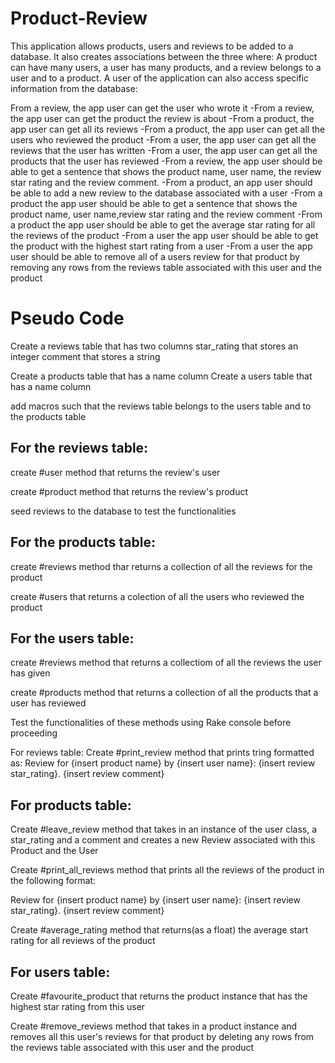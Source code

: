 # Product-Review
This application allows products, users and reviews to be added to a database. It also creates associations between the three where: A product can have many users, a user has many products, and a review belongs to a user and to a product. A user of the application can also access specific information from the database:

From a review, the app user can get the user who wrote it -From a review, the app user can get the product the review is about -From a product, the app user can get all its reviews -From a product, the app user can get all the users who reviewed the product -From a user, the app user can get all the reviews that the user has written -From a user, the app user can get all the products that the user has reviewed -From a review, the app user should be able to get a sentence that shows the product name, user name, the review star rating and the review comment. -From a product, an app user should be able to add a new review to the database associated with a user -From a product the app user should be able to get a sentence that shows the product name, user name,review star rating and the review comment -From a product the app user should be able to get the average star rating for all the reviews of the product -From a user the app user should be able to get the product with the highest start rating from a user -From a user the app user should be able to remove all of a users review for that product by removing any rows from the reviews table associated with this user and the product

# Pseudo Code
Create a reviews table that has two columns star_rating that stores an integer
comment that stores a string

Create a products table that has a name column Create a users table that has a name column

add macros such that the reviews table belongs to the users table and to the products table

## For the reviews table:
create #user method that returns the review's user

create #product method that returns the review's product

seed reviews to the database to test the functionalities

## For the products table:

create #reviews method thar returns a collection of all the reviews for the product

create #users that returns a colection of all the users who reviewed the product

## For the users table:
create #reviews method that returns a collectiom of all the reviews the user has given

create #products method that returns a collection of all the products that a user has reviewed

Test the functionalities of these methods using Rake console before proceeding

For reviews table: Create #print_review method that prints tring formatted as: Review for {insert product name} by {insert user name}: {insert review star_rating}. {insert review comment}

## For products table:
Create #leave_review method that takes in an instance of the user class, a star_rating and a comment and creates a new Review associated with this Product and the User

Create #print_all_reviews method that prints all the reviews of the product in the following format: 

Review for {insert product name} by {insert user name}: {insert review star_rating}. {insert review comment}

Create #average_rating method that returns(as a float) the average start rating for all reviews of the product

## For users table:
Create #favourite_product that returns the product instance that has the highest star rating from this user

Create #remove_reviews method that takes in a product instance and removes all this user's reviews for that product by deleting any rows from the reviews table associated with this user and the product